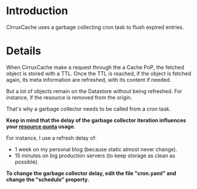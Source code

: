 # Introduction #

CirruxCache uses a garbage collecting cron task to flush expired entries.


# Details #

When CirruxCache make a request through the a Cache PoP, the fetched object is stored with a TTL. Once the TTL is reached, if the object is fetched again, its meta information are refreshed, with its content if needed.

But a lot of objects remain on the Datastore without being refreshed. For instance, if the resource is removed from the origin.

That's why a garbage collector needs to be called from a cron task.

**Keep in mind that the delay of the garbage collector iteration influences your [resource quota](http://code.google.com/appengine/docs/quotas.html) usage.**

For instance, I use a refresh delay of:
  * 1 week on my personal blog (because static almost never change).
  * 15 minutes on big production servers (to keep storage as clean as possible).

**To change the garbage collector delay, edit the file "cron.yaml" and change the "schedule" property.**